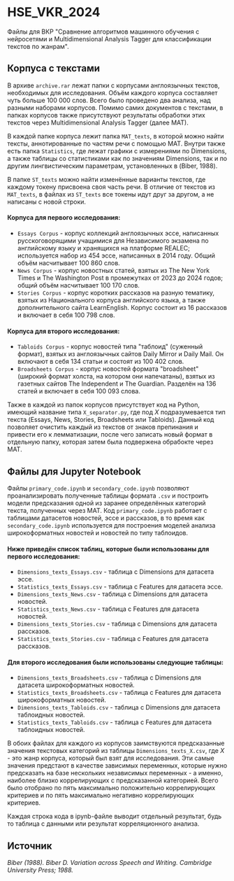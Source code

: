 # HSE_VKR_2024

Файлы для ВКР "Сравнение алгоритмов машинного обучения с нейросетями и Multidimensional Analysis Tagger для классификации текстов по жанрам".

## Корпуса с текстами

  В архиве ``archive.rar`` лежат папки с корпусами англоязычных текстов, необходимых для исследования. Объём каждого корпуса составляет чуть больше 100 000 слов. Всего было проведено два анализа, над разными наборами корпусов. Помимо самих документов с текстами, в папках корпусов также присутствуют результаты обработки этих текстов через Multidimensional Analysis Tagger (далее MAT).

  В каждой папке корпуса лежит папка ``MAT_texts``, в которой можно найти тексты, аннотированные по частям речи с помощью MAT. Внутри также есть папка ``Statistics``, где лежат графики с измерениями по Dimensions, а также таблицы со статистиками как по значениям Dimensions, так и по другим лингвистическим параметрам, установленных в (Biber, 1988).

  В папке ``ST_texts`` можно найти изменённые варианты текстов, где каждому токену присвоена своя часть речи. В отличие от текстов из ``MAT_texts``, в файлах из ``ST_texts`` все токены идут друг за другом, а не написаны с новой строки.

  #### Корпуса для первого исследования:
  * ``Essays Corpus`` - корпус коллекций англоязычных эссе, написанных русскоговорящими учащимися для Независимого экзамена по английскому языку и хранящихся на платформе REALEC; используется набор из 454 эссе, написанных в 2014 году. Общий объём насчитывает 100 860 слов.
  * ``News Corpus`` - корпус новостных статей, взятых из The New York Times и The Washington Post в промежутках от 2023 до 2024 годов; общий объём насчитывает 100 170 слов.
  * ``Stories Corpus`` - корпус коротких рассказов на разную тематику, взятых из Национального корпуса английского языка, а также дополнительного сайта LearnEnglish. Корпус состоит из 16 рассказов и включает в себя 100 798 слов.

  #### Корпуса для второго исследования:
  * ``Tabloids Corpus`` - корпус новостей типа "таблоид" (суженный формат), взятых из англоязычных сайтов Daily Mirror и Daily Mail. Он включают в себя 134 статьи и состоят из 100 402 слов. 
  * ``Broadsheets Corpus`` - корпус новостей формата "broadsheet" (широкий формат холста, на котором они напечатаны), взятых из газетных сайтов The Independent и The Guardian. Разделён на 136 статей и включает в себя 100 093 слова.

  Также в каждой из папок корпусов присутствует код на Python, имеющий название типа ``X_separator.py``, где под *X* подразумевается тип текста (Essays, News, Stories, Broadsheets или Tabloids). Данный код позволяет очистить каждый из текстов от знаков препинания и привести его к лемматизации, после чего записать новый формат в отдельную папку, которая затем была подвержена обрабокте через MAT.

  ## Файлы для Jupyter Notebook

  Файлы ``primary_code.ipynb`` и ``secondary_code.ipynb`` позволяют проанализировать полученные таблицы формата ``.csv`` и построить модели предсказания одной из заранее определённых категорий текста, полученных через MAT. Код ``primary_code.ipynb`` работает с таблицами датасетов новостей, эссе и рассказов, в то время как ``secondary_code.ipynb`` используется для построения моделей анализа широкоформатных новостей и новостей по типу таблоидов.

  #### Ниже приведён список таблиц, которые были использованы для первого исследования:

  * ``Dimensions_texts_Essays.csv`` - таблица с Dimensions для датасета эссе.
  * ``Statistics_texts_Essays.csv`` - таблица с Features для датасета эссе.
  * ``Dimensions_texts_News.csv`` - таблица с Dimensions для датасета новостей.
  * ``Statistics_texts_News.csv`` - таблица с Features для датасета новостей.
  * ``Dimensions_texts_Stories.csv`` - таблица с Dimensions для датасета рассказов.
  * ``Statistics_texts_Stories.csv`` - таблица с Features для датасета рассказов.

  #### Для второго исследования были использованы следующие таблицы:

  * ``Dimensions_texts_Broadsheets.csv`` - таблица с Dimensions для датасета широкоформатных новостей.
  * ``Statistics_texts_Broadsheets.csv`` - таблица с Features для датасета широкоформатных новостей.
  * ``Dimensions_texts_Tabloids.csv`` - таблица с Dimensions для датасета таблоидных новостей.
  * ``Statistics_texts_Tabloids.csv`` - таблица с Features для датасета таблоидных новостей.

  В обоих файлах для каждого из корпусов заимствуются предсказанные значения текстовых категорий из таблицы ``Dimensions_texts_X.csv``, где *X* - это жанр корпуса, который был взят для исследования. Эти самые значения предстают в качестве зависимых переменных, которые нужно предсказать на базе нескольких независимых переменных - а именно, наиболее близко коррелирующих с предсказанной категорией. Всего было отобрано по пять максимально положительно коррелирующих критериев и по пять максимально негативно коррелирующих критериев.
  
  Каждая строка кода в ipynb-файле выводит отдельный результат, будь то таблица с данными или результат корреляционного анализа.

  ## Источник

  *Biber (1988). Biber D. Variation across Speech and Writing. Cambridge University Press; 1988.*
